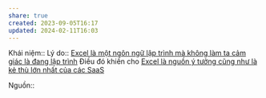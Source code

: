 ```yaml
---
share: true
created: 2023-09-05T16:17
updated: 2024-02-11T16:03
---
```

Khái niệm:: 
Lý do:: [Excel là một ngôn ngữ lập trình mà không làm ta cảm giác là đang lập trình](./Excel%20l%C3%A0%20m%E1%BB%99t%20ng%C3%B4n%20ng%E1%BB%AF%20l%E1%BA%ADp%20tr%C3%ACnh%20m%C3%A0%20kh%C3%B4ng%20l%C3%A0m%20ta%20c%E1%BA%A3m%20gi%C3%A1c%20l%C3%A0%20%C4%91ang%20l%E1%BA%ADp%20tr%C3%ACnh.md)
Điều đó khiến cho [Excel là nguồn ý tưởng cũng như là kẻ thù lớn nhất của các SaaS](./Excel%20l%C3%A0%20ngu%E1%BB%93n%20%C3%BD%20t%C6%B0%E1%BB%9Fng%20c%C5%A9ng%20nh%C6%B0%20l%C3%A0%20k%E1%BA%BB%20th%C3%B9%20l%E1%BB%9Bn%20nh%E1%BA%A5t%20c%E1%BB%A7a%20c%C3%A1c%20SaaS.md) 


Nguồn:: 